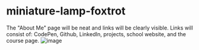 # miniature-lamp-foxtrot
The "About Me" page will be neat and links will be clearly visible. Links will consist of: CodePen, Github, LinkedIn, projects, school website, and the course page. 
![image](https://user-images.githubusercontent.com/122912482/224741242-a8a90039-147f-4a6c-a861-66b8e4634932.png)
